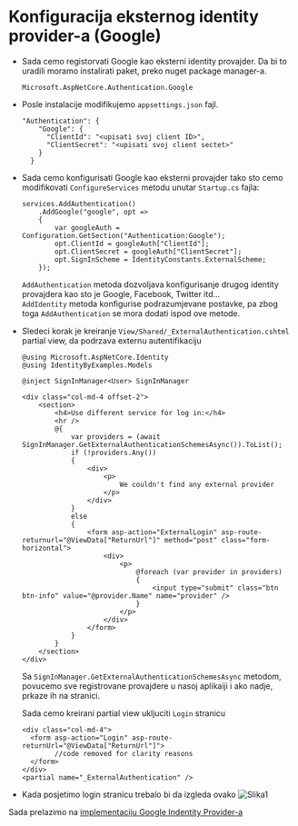 # Konfiguracija eksternog identity provider-a (Google)

* Sada cemo registorvati Google kao eksterni identity provajder. Da bi to uradili moramo instalirati paket, preko nuget package manager-a.
  ```
  Microsoft.AspNetCore.Authentication.Google
  ```

* Posle instalacije modifikujemo ```appsettings.json``` fajl.
  ```
  "Authentication": {
      "Google": {
        "ClientId": "<upisati svoj client ID>",
        "ClientSecret": "<upisati svoj client sectet>"
      }
    }
  ```

* Sada cemo konfigurisati Google kao eksterni provajder tako sto cemo modifikovati ```ConfigureServices``` metodu unutar ```Startup.cs``` fajla:
  ```
  services.AddAuthentication()
      .AddGoogle("google", opt =>
      {
          var googleAuth = Configuration.GetSection("Authentication:Google");
          opt.ClientId = googleAuth["ClientId"];
          opt.ClientSecret = googleAuth["ClientSecret"];
          opt.SignInScheme = IdentityConstants.ExternalScheme;
      });
  ```

  ```AddAuthentication``` metoda dozvoljava konfigurisanje drugog identity provajdera kao sto je Google, Facebook, Twitter itd...\
  ```AddIdentity``` metoda konfigurise podrazumjevane postavke, pa zbog toga ```AddAuthentication``` se mora dodati ispod ove metode.

* Sledeci korak je kreiranje ```View/Shared/_ExternalAuthentication.cshtml``` partial view, da podrzava externu autentifikaciju
  ```
  @using Microsoft.AspNetCore.Identity
  @using IdentityByExamples.Models

  @inject SignInManager<User> SignInManager

  <div class="col-md-4 offset-2">
      <section>
          <h4>Use different service for log in:</h4>
          <hr />
          @{
              var providers = (await SignInManager.GetExternalAuthenticationSchemesAsync()).ToList();
              if (!providers.Any())
              {
                  <div>
                      <p>
                          We couldn't find any external provider
                      </p>
                  </div>
              }
              else
              {
                  <form asp-action="ExternalLogin" asp-route-returnurl="@ViewData["ReturnUrl"]" method="post" class="form-horizontal">
                      <div>
                          <p>
                              @foreach (var provider in providers)
                              {
                                  <input type="submit" class="btn btn-info" value="@provider.Name" name="provider" />
                              }
                          </p>
                      </div>
                  </form>
              }
          }
      </section>
  </div>
  ```
  Sa ```SignInManager.GetExternalAuthenticationSchemesAsync``` metodom, povucemo sve registrovane provajdere u nasoj aplikaiji i ako nadje, prkaze ih na stranici.
  
  
  Sada cemo kreirani partial view ukljuciti ```Login``` stranicu
  ```
  <div class="col-md-4">
    <form asp-action="Login" asp-route-returnUrl="@ViewData["ReturnUrl"]">
          //code removed for clarity reasons  
    </form>
  </div>
  <partial name="_ExternalAuthentication" />
  ```
  
* Kada posjetimo login stranicu trebalo bi da izgleda ovako
  ![Slika1](Images/43-External-provider-view.png)
  
 Sada prelazimo na [implementaciju Google Indentity Provider-a](./ImplementacijaEksternogIdentityProvider.md)

